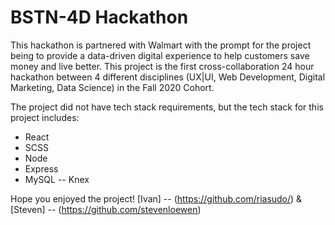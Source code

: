 # BSTN-4D Hackathon #

This hackathon is partnered with Walmart with the prompt for the project being to provide a data-driven digital experience to help customers save money and live better. This project is the first cross-collaboration 24 hour hackathon between 4 different disciplines (UX|UI, Web Development, Digital Marketing, Data Science) in the Fall 2020 Cohort.  

The project did not have tech stack requirements, but the tech stack for this project includes:

- React
- SCSS
- Node 
- Express
- MySQL -- Knex


Hope you enjoyed the project! 
[Ivan] -- (https://github.com/riasudo/) & [Steven] -- (https://github.com/stevenloewen)
